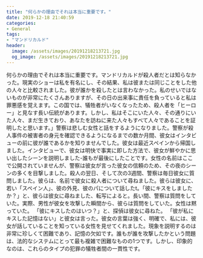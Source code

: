 ```yaml
---
title: "何らかの理由でそれは本当に重要です。"
date: 2019-12-18 21:40:59
categories:
- General
tags:
- "マンドリカルド"
header:
  image: /assets/images/20191218213721.jpg
  og_image: /assets/images/20191218213721.jpg
---
```


何らかの理由でそれは本当に重要です。マンドリカルドが殺人者だとは知らなかった。現実のショーは私を有名にし、その結果、私は彼または同じことをした他の人々と比較されました。彼が誰かを殺したとは言わなかった。私のせいではないものが非常にたくさんありますが、その日の出来事に責任を負っていると私は罪悪感を覚えます。この国では、犠牲者がいなくなったため、殺人者を「ヒーロー」と見なす長い伝統があります。しかし、私はそこにいた人々、その通りにいた人々、まだ生きており、あなたを訪ねに来た人々もすべて人々であることを証明したと思います。」警察は悲しむ女性と話をするようになりました。警察が殺人事件の被害者の身元を確認できるようになるまでの数か月間、彼女はインタビューの前に彼が誰であるかを知りませんでした。彼女は最近スペインから帰国しました。インタビューで、彼女は明快で事実に即した方法で、彼女が鮮やかに思い出したシーンを説明しました-誰もが最後にしたことです。女性の名前はここで公開されていませんが、警察は彼女が言った彼女の信頼のため、その夜のシーンの多くを目撃しました。殺人の翌日、そして次の3週間、警察は毎日彼女に質問しました。彼らは、名前で彼女に殺人者について尋ねました。彼らは彼女に、若い「スペイン人」、彼の外見、彼のパについて話したt。「彼にキスをしましたか？」と、彼らは彼女に尋ねました、転写によると。長い間、警察は質問をしていた。実際、男性が彼女を攻撃した瞬間から、彼らは質問をしていた。女性は黙っていた。 「彼にキスしたのはいつ？」と、探偵は彼女に尋ねた。 「彼が私にキスした記憶はない」と彼女は言った。彼女の言葉は強く、明確で、私には、彼女が話していることを知っている女性を見せてくれました。現象を説明するのは非常に珍しくて困難であり、記憶の欠如です。誰もが誰を攻撃したかという問題は、法的なシステムにとって最も複雑で困難なものの1つです。しかし、印象的なのは、これらのタイプの犯罪の犠牲者間の一貫性です。
